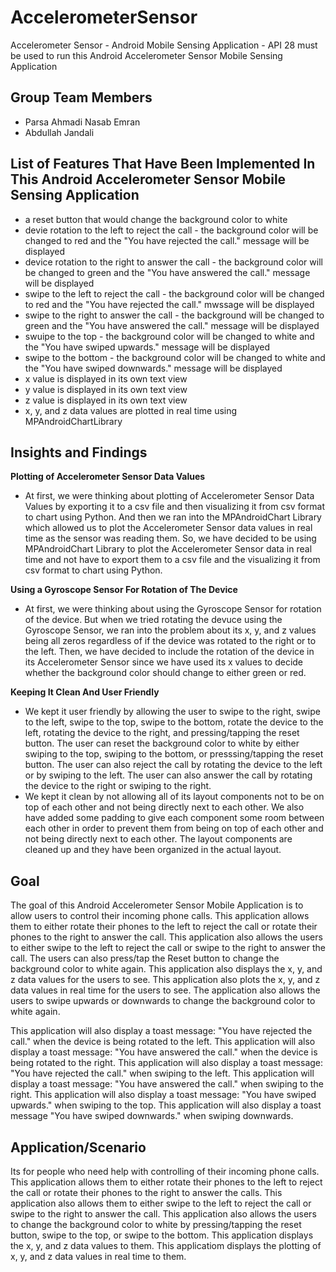 # AccelerometerSensor
Accelerometer Sensor - Android Mobile Sensing Application - API 28 must be used to run this Android Accelerometer Sensor Mobile Sensing Application

## Group Team Members
- Parsa Ahmadi Nasab Emran
- Abdullah Jandali

## List of Features That Have Been Implemented In This Android Accelerometer Sensor Mobile Sensing Application
- a reset button that would change the background color to white
- devie rotation to the left to reject the call - the background color will be changed to red and the "You have rejected the call." message will be displayed
- device rotation to the right to answer the call - the background color will be changed to green and the "You have answered the call." message will be displayed
- swipe to the left to reject the call - the background color will be changed to red and the "You have rejected the call." mwssage will be displayed
- swipe to the right to answer the call - the background will be changed to green and the "You have answered the call." message will be displayed
- swuipe to the top - the background color will be changed to white and the "You have swiped upwards." message will be displayed
- swipe to the bottom - the background color will be changed to white and the "You have swiped downwards." message will be displayed
- x value is displayed in its own text view
- y value is displayed in its own text view
- z value is displayed in its own text view
- x, y, and z data values are plotted in real time using MPAndroidChartLibrary

## Insights and Findings

**Plotting of Accelerometer Sensor Data Values**
- At first, we were thinking about plotting of Accelerometer Sensor Data Values by exporting it to a csv file and then visualizing it from csv format to chart using Python. And then we ran into the MPAndroidChart Library which allowed us to plot the Accelerometer Sensor data values in real time as the sensor was reading them. So, we have decided to be using MPAndroidChart Library to plot the Accelerometer Sensor data in real time and not have to export them to a csv file and the visualizing it from csv format to chart using Python.

**Using a Gyroscope Sensor For Rotation of The Device**
- At first, we were thinking about using the Gyroscope Sensor for rotation of the device. But when we tried rotating the devuce using the Gyroscope Sensor, we ran into the problem about its x, y, and z values being all zeros regardless of if the device was rotated to the right or to the left. Then, we have decided to include the rotation of the device in its Accelerometer Sensor since we have used its x values to decide whether the background color should change to either green or red.

**Keeping It Clean And User Friendly**
- We kept it user friendly by allowing the user to swipe to the right, swipe to the left, swipe to the top, swipe to the bottom, rotate the device to the left, rotating the device to the right, and pressing/tapping the reset button. The user can reset the background color to white by either swiping to the top, swiping to the bottom, or presssing/tapping the reset button. The user can also reject the call by rotating the device to the left or by swiping to the left. The user can also answer the call by rotating the device to the right or swiping to the right.
- We kept it clean by not allowing all of its layout components not to be on top of each other and not being directly next to each other. We also have added some padding to give each component some room between each other in order to prevent them from being on top of each other and not being directly next to each other. The layout components are cleaned up and they have been organized in the actual layout. 

## Goal
The goal of this Android Accelerometer Sensor Mobile Application is to allow users to control their incoming phone calls. This application allows them to either rotate their phones to the left to reject the call or rotate their phones to the right to answer the call. This application also allows the users to either swipe to the left to reject the call or swipe to the right to answer the call. The users can also press/tap the Reset button to change the background color to white again. This application also displays the x, y, and z data values for the users to see. This application also plots the x, y, and z data values in real time for the users to see. The application also allows the users to swipe upwards or downwards to change the background color to white again.

This application will also display a toast message: "You have rejected the call." when the device is being rotated to the left. This application will also display a toast message: "You have answered the call." when the device is being rotated to the right. This application will also display a toast message: "You have rejected the call." when swiping to the left. This application will display a toast message: "You have answered the call." when swiping to the right. This application will also display a toast message: "You have swiped upwards." when swiping to the top. This application will also display a toast message "You have swiped downwards." when swiping downwards.

## Application/Scenario
Its for people who need help with controlling of their incoming phone calls. This application allows them to either rotate their phones to the left to reject the call or rotate their phones to the right to answer the calls. This application also allows them to either swipe to the left to reject the call or swipe to the right to answer the call. This application also allows the users to change the background color to white by pressing/tapping the reset button, swipe to the top, or swipe to the bottom. This application displays the x, y, and z data values to them. This applicatiom displays the plotting of x, y, and z data values in real time to them.
